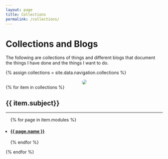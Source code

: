 ```yaml
---
layout: page
title: Collections
permalink: /collections/
---
```


# Collections and Blogs

The following are collections of things and different blogs that document the things I have done and the things I want to do.

{% assign collections = site.data.navigation.collections %}
<div class="separator" style="clear: both; text-align: center;">
<a href='https://photos.google.com/share/AF1QipPClG-KLl3Aua-oE6fRnVUaRxLkkT0Og16SbHufuKtVvPJb87vJlqJxgzQE5gxkKQ?key=M19XQmxtTHhRSHVkdExzd09TcjFRMzVfTk1aWThB&source=ctrlq.org'><img src='https://lh3.googleusercontent.com/-DC1Yz8ZHx633eWz7lXg4zlz9E95lWmTjxPAHQHt4gvZVVfDvtlOp5xU21_2d-KxdvvmDVitQN_CcAh_-A-xVOCXLn_GUpdYbUAwcYXomiKqHe4KmEGXfpx7FGxSTWs8kLenZxjKTo0=w2400' style="border-radius: 10px;"/></a>
</div>

<body>
	<div class="trigger">
		{% for item in collections %}
			<h2>{{ item.subject}}</h2>
			<hr>
			<ul style="padding-left: 3%;">
			{% for page in item.modules %}
				<li>
					<h4 ><a class="page-link" href="{{ page.link }}">{{ page.name }}</a></h4>
				</li>
			{% endfor %}
			</ul>
		{% endfor %}
	</div>
</body>